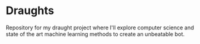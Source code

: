 # Draughts
Repository for my draught project where I'll explore computer science and state of the art machine learning methods to create an unbeatable bot.

